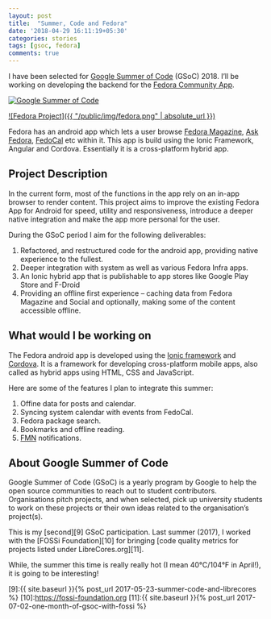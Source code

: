 ```yaml
---
layout: post
title:  "Summer, Code and Fedora"
date: '2018-04-29 16:11:19+05:30'
categories: stories
tags: [gsoc, fedora]
comments: true
---
```

I have been selected for [Google Summer of Code][1] (GSoC) 2018. I’ll be working on developing the backend for the [Fedora Community App][2].

[![Google Summer of Code](https://developers.google.com/open-source/gsoc/resources/downloads/GSoC-logo-horizontal.svg)](https://summerofcode.withgoogle.com)

[![Fedora Project]({{ "/public/img/fedora.png" | absolute_url }})](http://fedoraproject.org/)

Fedora has an android app which lets a user browse [Fedora Magazine][3], [Ask Fedora][4], [FedoCal][5] etc within it. This app is build using the Ionic Framework, Angular and Cordova. Essentially it is a cross-platform hybrid app.

## Project Description

In the current form, most of the functions in the app rely on an in-app browser to render content. This project aims to improve the existing Fedora App for Android for speed, utility and responsiveness, introduce a deeper native integration and make the app more personal for the user.

During the GSoC period I aim for the following deliverables:

1. Refactored, and restructured code for the android app, providing native experience to the fullest.
2. Deeper integration with system as well as various Fedora Infra apps.
3. An Ionic hybrid app that is publishable to app stores like Google Play Store and F-Droid
4. Providing an offline first experience – caching data from Fedora Magazine and Social and optionally, making some of the content accessible offline.

## What would I be working on

The Fedora android app is developed using the [Ionic framework][6] and [Cordova][7]. It is a framework for developing cross-platform mobile apps, also called as hybrid apps using HTML, CSS and JavaScript.

Here are some of the features I plan to integrate this summer:

1. Offine data for posts and calendar.
2. Syncing system calendar with events from FedoCal.
3. Fedora package search.
4. Bookmarks and offline reading.
5. [FMN][8] notifications.

## About Google Summer of Code

Google Summer of Code (GSoC) is a yearly program by Google to help the open source communities to reach out to student contributors. Organisations pitch projects, and when selected, pick up university students to work on these projects or their own ideas related to the organisation’s project(s).

This is my [second][9] GSoC participation. Last summer (2017), I worked with the [FOSSi Foundation][10] for bringing [code quality metrics for projects listed under LibreCores.org][11].

While, the summer this time is really really hot (I mean 40°C/104°F in April!), it is going to be interesting!

[1]:https://summerofcode.withgoogle.com
[2]:https://pagure.io/Fedora-app
[3]:https://fedoramagazine.org/
[4]:https://ask.fedoraproject.org
[5]:https://apps.fedoraproject.org/calendar/
[6]:http://ionicframework.com/
[7]:https://cordova.apache.org/
[8]:https://apps.fedoraproject.org/notifications
[9]:{{ site.baseurl }}{% post_url 2017-05-23-summer-code-and-librecores %}
[10]:https://fossi-foundation.org
[11]:{{ site.baseurl }}{% post_url 2017-07-02-one-month-of-gsoc-with-fossi %}
